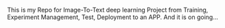 This is my Repo for Image-To-Text deep learning Project from Training, Experiment Management, Test, Deployment to an APP. And it is on going...
